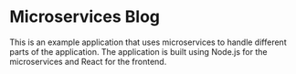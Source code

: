 # Microservices Blog

This is an example application that uses microservices to handle different parts of the application. The application is built using Node.js for the microservices and React for the frontend.
